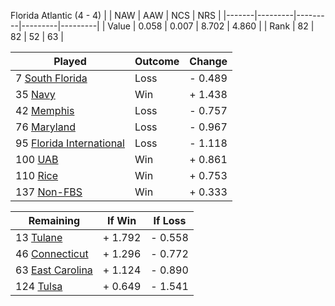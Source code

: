 Florida Atlantic (4 - 4)
|       |   NAW   |   AAW   |   NCS   |   NRS   |
|-------|---------|---------|---------|---------|
| Value |   0.058 |   0.007 |   8.702 |   4.860 |
| Rank  |      82 |      82 |      52 |      63 |

| Played                    | Outcome    |  Change  |
|---------------------------|------------|----------|
|   7 [South Florida         ](SouthFlorida.md)| Loss       | -  0.489 |
|  35 [Navy                  ](Navy.md)| Win        | +  1.438 |
|  42 [Memphis               ](Memphis.md)| Loss       | -  0.757 |
|  76 [Maryland              ](Maryland.md)| Loss       | -  0.967 |
|  95 [Florida International ](FloridaInternational.md)| Loss       | -  1.118 |
| 100 [UAB                   ](UAB.md)| Win        | +  0.861 |
| 110 [Rice                  ](Rice.md)| Win        | +  0.753 |
| 137 [Non-FBS               ](NonFBS.md)| Win        | +  0.333 |

| Remaining                 |  If Win  |  If Loss |
|---------------------------|----------|----------|
|  13 [Tulane                ](Tulane.md)| +  1.792 | -  0.558 |
|  46 [Connecticut           ](Connecticut.md)| +  1.296 | -  0.772 |
|  63 [East Carolina         ](EastCarolina.md)| +  1.124 | -  0.890 |
| 124 [Tulsa                 ](Tulsa.md)| +  0.649 | -  1.541 |

